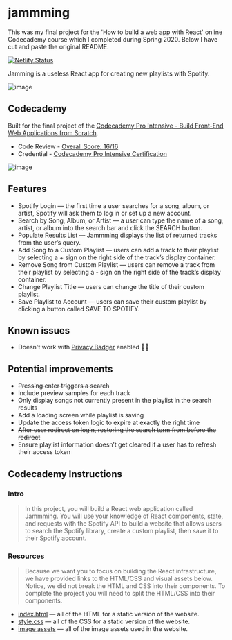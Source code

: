 # jammming
This was my final project for the 'How to build a web app with React' online Codecademy course which I completed during Spring 2020. Below I have cut and paste the original README.

[![Netlify Status](https://api.netlify.com/api/v1/badges/533c688a-6600-490f-9f06-3ee473e4515a/deploy-status)](https://app.netlify.com/sites/jamming/deploys)

Jamming is a useless React app for creating new playlists with Spotify.

![image](https://user-images.githubusercontent.com/10026538/65839342-303a1d00-e304-11e9-84ec-43e7d8b2365a.png)

## Codecademy

Built for the final project of the [Codecademy Pro Intensive - Build Front-End Web Applications from Scratch](https://bit.ly/2m3tEtc).
* Code Review - [Overall Score: 16/16](https://github.com/connorads/jamming/issues/1)
* Credential - [Codecademy Pro Intensive Certification](https://www.credential.net/4wjkoonj)

![image](https://user-images.githubusercontent.com/10026538/66459038-161ede00-ea6c-11e9-814b-ef977d513d1b.png)

## Features

* Spotify Login — the first time a user searches for a song, album, or artist, Spotify will ask them to log in or set up a new account.
* Search by Song, Album, or Artist — a user can type the name of a song, artist, or album into the search bar and click the SEARCH button.
* Populate Results List — Jammming displays the list of returned tracks from the user’s query.
* Add Song to a Custom Playlist — users can add a track to their playlist by selecting a + sign on the right side of the track’s display container.
* Remove Song from Custom Playlist — users can remove a track from their playlist by selecting a - sign on the right side of the track’s display container.
* Change Playlist Title — users can change the title of their custom playlist.
* Save Playlist to Account — users can save their custom playlist by clicking a button called SAVE TO SPOTIFY.

## Known issues

* Doesn't work with [Privacy Badger](https://www.eff.org/privacybadger) enabled 🦡😢

## Potential improvements

* ~~Pressing enter triggers a search~~
* Include preview samples for each track
* Only display songs not currently present in the playlist in the search results
* Add a loading screen while playlist is saving
* Update the access token logic to expire at exactly the right time
* ~~After user redirect on login, restoring the search term from before the redirect~~
* Ensure playlist information doesn’t get cleared if a user has to refresh their access token

## Codecademy Instructions

### Intro

> In this project, you will build a React web application called Jammming. You will use your knowledge of React components, state, and requests with the Spotify API to build a website that allows users to search the Spotify library, create a custom playlist, then save it to their Spotify account.

### Resources

> Because we want you to focus on building the React infrastructure, we have provided links to the HTML/CSS and visual assets below. Notice, we did not break the HTML and CSS into their components. To complete the project you will need to split the HTML/CSS into their components.

* [index.html](https://s3.amazonaws.com/codecademy-content/programs/react/jammming/static-html-css/indexHtml.txt) — all of the HTML for a static version of the website.
* [style.css](https://s3.amazonaws.com/codecademy-content/programs/react/jammming/static-html-css/indexCss.txt) — all of the CSS for a static version of the website.
* [image assets](https://s3.amazonaws.com/codecademy-content/programs/react/jammming/image_assets.zip) — all of the image assets used in the website.
